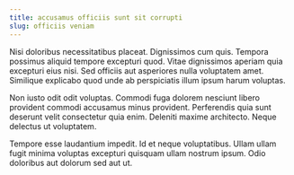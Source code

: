 ```yaml
---
title: accusamus officiis sunt sit corrupti
slug: officiis veniam
---
```


Nisi doloribus necessitatibus placeat. Dignissimos cum quis. Tempora possimus aliquid tempore excepturi quod. Vitae dignissimos aperiam quia excepturi eius nisi. Sed officiis aut asperiores nulla voluptatem amet. Similique explicabo quod unde ab perspiciatis illum ipsum harum voluptas.

Non iusto odit odit voluptas. Commodi fuga dolorem nesciunt libero provident commodi accusamus minus provident. Perferendis quia sunt deserunt velit consectetur quia enim. Deleniti maxime architecto. Neque delectus ut voluptatem.

Tempore esse laudantium impedit. Id et neque voluptatibus. Ullam ullam fugit minima voluptas excepturi quisquam ullam nostrum ipsum. Odio doloribus aut dolorum sed aut ut.

